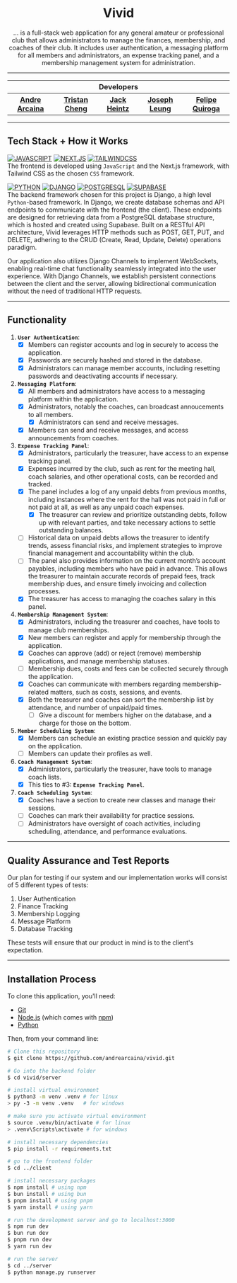<h1 align="center">
  Vivid
</h1>


<p align="center">... is a full-stack web application for any general amateur or professional club that allows administrators to manage the finances, membership, and coaches of their club. It includes user authentication, a messaging platform for all members and administrators, an expense tracking panel, and a membership management system for administration.</p>

<hr>

<div align="center">
  <table align="center">
    <tr>
      <th colspan="5">Developers</th>
    </tr>
    <tr>
      <th><a href="https://github.com/andrearcaina">Andre Arcaina</a></th>
      <th><a href="https://github.com/Tristanv0">Tristan Cheng</a></th>
      <th><a href="https://github.com/heintzJ">Jack Heintz</a></th>
      <th><a href="https://github.com/josephleungg">Joseph Leung</a></th>
      <th><a href="https://github.com/feli-quiroga">Felipe Quiroga</a></th>
    </tr>
  </table>
</div>

<hr>

## Tech Stack + How it Works

[![JAVASCRIPT](https://img.shields.io/badge/javascript-101010?style=for-the-badge&logo=javascript&logoColor=ffdd54)](https://developer.mozilla.org/en-US/docs/Web/JavaScript)
[![NEXT.JS](https://img.shields.io/badge/NEXT-0769AD?style=for-the-badge&logo=next.js&logoColor=white)](https://nextjs.org/)
[![TAILWINDCSS](https://img.shields.io/badge/Tailwind_CSS-38B2AC?style=for-the-badge&logo=tailwind-css&logoColor=white)](https://tailwindcss.com/) \
The frontend is developed using `JavaScript` and the Next.js framework, with Tailwind CSS as the chosen `CSS` framework.

[![PYTHON](https://img.shields.io/badge/python-3670A0?style=for-the-badge&logo=python&logoColor=ffdd54)](https://www.python.org/)
[![DJANGO](https://img.shields.io/badge/Django-092E20?style=for-the-badge&logo=django&logoColor=white)](https://www.djangoproject.com/) 
[![POSTGRESQL](https://img.shields.io/badge/POSTGRESQL-14354C?style=for-the-badge&logo=postgresql&logoColor=white)](https://www.postgresql.org/)
[![SUPABASE](https://shields.io/badge/supabase-black?logo=supabase&style=for-the-badge)](https://supabase.com/)\
The backend framework chosen for this project is Django, a high level `Python`-based framework. In Django, we create database schemas and API endpoints to communicate with the frontend (the client).
These endpoints are designed for retrieving data from a PostgreSQL database structure, which is hosted and created using Supabase.
Built on a RESTful API architecture, Vivid leverages HTTP methods such as POST, GET, PUT, and DELETE, adhering to the CRUD (Create, Read, Update, Delete) operations paradigm.

Our application also utilizes Django Channels to implement WebSockets, enabling real-time chat functionality seamlessly integrated into the user experience. 
With Django Channels, we establish persistent connections between the client and the server, allowing bidirectional communication without the need of traditional HTTP requests.

<hr>

## Functionality
1. **`User Authentication`**:
   - [x] Members can register accounts and log in securely to access the application.
   - [x] Passwords are securely hashed and stored in the database.
   - [x] Administrators can manage member accounts, including resetting passwords and deactivating accounts if necessary.

2. **`Messaging Platform`**:
   - [x] All members and administrators have access to a messaging platform within the application.
   - [x] Administrators, notably the coaches, can broadcast annoucements to all members.
     - [x] Administrators can send and receive messages.
   - [x] Members can send and receive messages, and access announcements from coaches.

4. **`Expense Tracking Panel`**:
   - [x] Administrators, particularly the treasurer, have access to an expense tracking panel.
   - [x] Expenses incurred by the club, such as rent for the meeting hall, coach salaries, and other operational costs, can be recorded and tracked.
   - [x] The panel includes a log of any unpaid debts from previous months, including instances where the rent for the hall was not paid in full or not paid at all, as well as any unpaid coach expenses.
     - [x] The treasurer can review and prioritize outstanding debts, follow up with relevant parties, and take necessary actions to settle outstanding balances.
   - [ ] Historical data on unpaid debts allows the treasurer to identify trends, assess financial risks, and implement strategies to improve financial management and accountability within the club.
   - [ ] The panel also provides information on the current month’s account payables, including members who have paid in advance. This allows the treasurer to maintain accurate records of prepaid fees, track membership dues, and ensure timely invoicing and collection processes.
   - [x] The treasurer has access to managing the coaches salary in this panel.

5. **`Membership Management System`**:
   - [x] Administrators, including the treasurer and coaches, have tools to manage club memberships.
   - [x] New members can register and apply for membership through the application.
   - [x] Coaches can approve (add) or reject (remove) membership applications, and manage membership statuses.
   - [ ] Membership dues, costs and fees can be collected securely through the application. 
   - [x] Coaches can communicate with members regarding membership-related matters, such as costs, sessions, and events.
   - [x] Both the treasurer and coaches can sort the membership list by attendance, and number of unpaid/paid times.
     - [ ] Give a discount for members higher on the database, and a charge for those on the bottom.

6. **`Member Scheduling System`**:
   - [x] Members can schedule an existing practice session and quickly pay on the application.
   - [ ] Members can update their profiles as well.

7. **`Coach Management System`**:
   - [x] Administrators, particularly the treasurer, have tools to manage coach lists.
   - [x] This ties to #3: **`Expense Tracking Panel`**.

8. **`Coach Scheduling System`**:
   - [x] Coaches have a section to create new classes and manage their sessions.
   - [ ] Coaches can mark their availability for practice sessions.
   - [ ] Administrators have oversight of coach activities, including scheduling, attendance, and performance evaluations.

<hr>

## Quality Assurance and Test Reports
Our plan for testing if our system and our implementation works will consist of 5 different types of tests:
1. User Authentication
3. Finance Tracking
4. Membership Logging
5. Message Platform
6. Database Tracking

These tests will ensure that our product in mind is to the client's expectation.

<hr>

## Installation Process

To clone this application, you'll need: 
* [Git](https://git-scm.com)
* [Node.js](https://nodejs.org/en/download/) (which comes with [npm](http://npmjs.com))
* [Python](https://www.python.org/downloads/)

Then, from your command line:

```bash
# Clone this repository
$ git clone https://github.com/andrearcaina/vivid.git

# Go into the backend folder
$ cd vivid/server

# install virtual environment
$ python3 -m venv .venv # for linux
> py -3 -m venv .venv   # for windows

# make sure you activate virtual environment
$ source .venv/bin/activate # for linux
> .venv\Scripts\activate # for windows

# install necessary dependencies 
$ pip install -r requirements.txt

# go to the frontend folder
$ cd ../client

# install necessary packages
$ npm install # using npm
$ bun install # using bun
$ pnpm install # using pnpm
$ yarn install # using yarn

# run the development server and go to localhost:3000
$ npm run dev
$ bun run dev
$ pnpm run dev
$ yarn run dev

# run the server
$ cd ../server
$ python manage.py runserver
```
